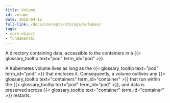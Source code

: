 ```yaml
---
title: Volume
id: volume
date: 2018-04-12
full-link: /docs/concepts/storage/volumes/
tags:
- core-object
- fundamental 
---
```

 A directory containing data, accessible to the containers in a {{< glossary_tooltip text="pod" term_id="pod" >}}.

<!--more--> 

A Kubernetes volume lives as long as the {{< glossary_tooltip text="pod" term_id="pod" >}} that encloses it. Consequently, a volume outlives any {{< glossary_tooltip text="containers" term_id="container" >}} that run within the {{< glossary_tooltip text="pod" term_id="pod" >}}, and data is preserved across {{< glossary_tooltip text="container" term_id="container" >}} restarts. 


